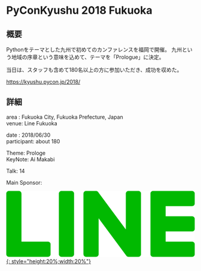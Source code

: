 # PyConKyushu 2018 Fukuoka

## 概要  
Pythonをテーマとした九州で初めてのカンファレンスを福岡で開催。
九州という地域の序章という意味を込めて、テーマを「Prologue」に決定。
  
当日は、スタッフも含めて180名以上の方に参加いただき、成功を収めた。

https://kyushu.pycon.jp/2018/

## 詳細
area : Fukuoka City, Fukuoka Prefecture, Japan  
venue: Line Fukuoka  
  
date : 2018/06/30  
participant: about 180  
  
Theme: Prologe  
KeyNote: Ai Makabi  
  
Talk: 14  
  
Main Sponsor: 

[![LINE Corp.](img/line_logo.jpg){: style="height:20%;width:20%"}](https://line.me/ja/) 
